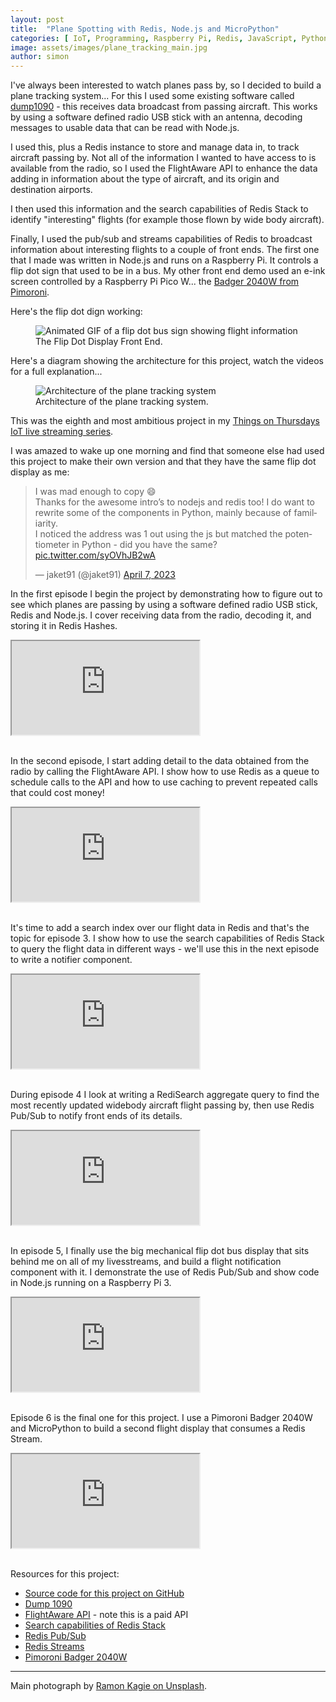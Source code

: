 ```yaml
---
layout: post
title:  "Plane Spotting with Redis, Node.js and MicroPython"
categories: [ IoT, Programming, Raspberry Pi, Redis, JavaScript, Python ]
image: assets/images/plane_tracking_main.jpg
author: simon
---
```

I've always been interested to watch planes pass by, so I decided to build a plane tracking system... For this I used some existing software called [dump1090](https://github.com/antirez/dump1090) - this receives data broadcast from passing aircraft.  This works by using a software defined radio USB stick with an antenna, decoding messages to usable data that can be read with Node.js.

I used this, plus a Redis instance to store and manage data in, to track aircraft passing by.  Not all of the information I wanted to have access to is available from the radio, so I used the FlightAware API to enhance the data adding in information about the type of aircraft, and its origin and destination airports.

I then used this information and the search capabilities of Redis Stack to identify "interesting" flights (for example those flown by wide body aircraft).

Finally, I used the pub/sub and streams capabilities of Redis to broadcast information about interesting flights to a couple of front ends.  The first one that I made was written in Node.js and runs on a Raspberry Pi.  It controls a flip dot sign that used to be in a bus.  My other front end demo used an e-ink screen controlled by a Raspberry Pi Pico W... the [Badger 2040W from Pimoroni](https://shop.pimoroni.com/products/badger-2040-w).

Here's the flip dot dign working:

<figure class="figure">
  <img src="{{ site.baseurl }}/assets/images/plane_tracking_flipdot.gif" alt="Animated GIF of a flip dot bus sign showing flight information">
  <figcaption class="figure-caption text-center">The Flip Dot Display Front End.</figcaption>
</figure>

Here's a diagram showing the architecture for this project, watch the videos for a full explanation...

<figure class="figure">
  <img src="{{ site.baseurl }}/assets/images/plane_tracking_architecture.png" class="figure-img img-fluid" alt="Architecture of the plane tracking system">
  <figcaption class="figure-caption text-center">Architecture of the plane tracking system.</figcaption>
</figure>

This was the eighth and most ambitious project in my [Things on Thursdays IoT live streaming series](/things-on-thursdays-livestreams/).  

I was amazed to wake up one morning and find that someone else had used this project to make their own version and that they have the same flip dot display as me:

<blockquote class="twitter-tweet"><p lang="en" dir="ltr">I was mad enough to copy 😄<br>Thanks for the awesome intro’s to nodejs and redis too! I do want to rewrite some of the components in Python, mainly because of familiarity.<br>I noticed the address was 1 out using the js but matched the potentiometer in Python - did you have the same? <a href="https://t.co/syOVhJB2wA">pic.twitter.com/syOVhJB2wA</a></p>&mdash; jaket91 (@jaket91) <a href="https://twitter.com/jaket91/status/1644128357175504896?ref_src=twsrc%5Etfw">April 7, 2023</a></blockquote> <script async src="https://platform.twitter.com/widgets.js" charset="utf-8"></script>

In the first episode I begin the project by demonstrating how to figure out to see which planes are passing by using a software defined radio USB stick, Redis and Node.js.  I cover receiving data from the radio, decoding it, and storing it in Redis Hashes.

<div class="embed-responsive embed-responsive-16by9">
  <iframe class="embed-responsive-item" src="https://www.youtube.com/embed/TCTej1uihG4?start=21" allowfullscreen></iframe>
</div><br/>

In the second episode, I start adding detail to the data obtained from the radio by calling the FlightAware API.  I show how to use Redis as a queue to schedule calls to the API and how to use caching to prevent repeated calls that could cost money!

<div class="embed-responsive embed-responsive-16by9">
  <iframe class="embed-responsive-item" src="https://www.youtube.com/embed/Qu-_wvSJrdE?start=32" allowfullscreen></iframe>
</div><br/>

It's time to add a search index over our flight data in Redis and that's the topic for episode 3.  I show how to use the search capabilities of Redis Stack to query the flight data in different ways - we'll use this in the next episode to write a notifier component.

<div class="embed-responsive embed-responsive-16by9">
  <iframe class="embed-responsive-item" src="https://www.youtube.com/embed/IEx2WgWdhIA?start=23" allowfullscreen></iframe>
</div><br/>

During episode 4 I look at writing a RediSearch aggregate query to find the most recently updated widebody aircraft flight passing by, then use Redis Pub/Sub to notify front ends of its details.  

<div class="embed-responsive embed-responsive-16by9">
  <iframe class="embed-responsive-item" src="https://www.youtube.com/embed/fYnrNqSgqR4?start=25" allowfullscreen></iframe>
</div><br/>

In episode 5, I finally use the big mechanical flip dot bus display that sits behind me on all of my livesstreams, and build a flight notification component with it.  I demonstrate the use of Redis Pub/Sub and show code in Node.js running on a Raspberry Pi 3.

<div class="embed-responsive embed-responsive-16by9">
  <iframe class="embed-responsive-item" src="https://www.youtube.com/embed/i8grA5fsbdM?start=23" allowfullscreen></iframe>
</div><br/>

Episode 6 is the final one for this project.  I use a Pimoroni Badger 2040W and MicroPython to build a second flight display that consumes a Redis Stream.

<div class="embed-responsive embed-responsive-16by9">
  <iframe class="embed-responsive-item" src="https://www.youtube.com/embed/RROQA0QOq0k" allowfullscreen></iframe>
</div><br/>

Resources for this project:

* [Source code for this project on GitHub](https://github.com/simonprickett/local-aircraft-tracker)
* [Dump 1090](https://github.com/antirez/dump1090)
* [FlightAware API](https://flightaware.com/commercial/aeroapi/) - note this is a paid API
* [Search capabilities of Redis Stack](https://redis.io/docs/stack/search/)
* [Redis Pub/Sub](https://redis.io/docs/manual/pubsub/)
* [Redis Streams](https://redis.io/docs/data-types/streams-tutorial/)
* [Pimoroni Badger 2040W](https://shop.pimoroni.com/products/badger-2040-w)

--- 
Main photograph by [Ramon Kagie on Unsplash](https://unsplash.com/photos/WOyBhxyB8KI).
